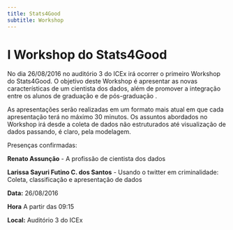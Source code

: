 ```yaml
---
title: Stats4Good
subtitle: Workshop
---
```


# I Workshop do Stats4Good

No dia 26/08/2016 no auditório 3 do ICEx irá ocorrer o primeiro Workshop do Stats4Good. O objetivo deste Workshop é apresentar as novas características de um cientista dos dados, além de promover a integração entre os alunos de graduação e de pós-graduação .

As apresentações serão realizadas em um formato mais atual em que cada apresentação terá no máximo 30 minutos. Os assuntos abordados no Workshop irá desde a coleta de dados não estruturados até visualização de dados passando, é claro, pela modelagem.

Presenças confirmadas:

**Renato Assunção** - A profissão de cientista dos dados

**Larissa Sayuri Futino C. dos Santos** - Usando o twitter em criminalidade: Coleta, classificação e apresentação de dados



**Data:** 26/08/2016

**Hora** A partir das 09:15

**Local:** Auditório 3 do ICEx



